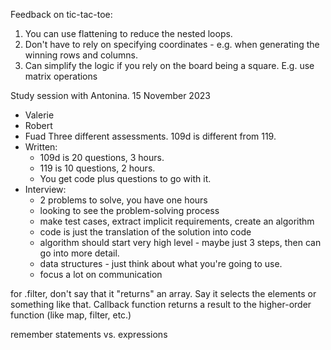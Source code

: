 Feedback on tic-tac-toe:

1. You can use flattening to reduce the nested loops.
2. Don't have to rely on specifying coordinates - e.g. when generating the
   winning rows and columns.
3. Can simplify the logic if you rely on the board being a square. E.g. use
   matrix operations

Study session with Antonina. 15 November 2023

- Valerie
- Robert
- Fuad Three different assessments. 109d is different from 119.
- Written:
  - 109d is 20 questions, 3 hours.
  - 119 is 10 questions, 2 hours.
  - You get code plus questions to go with it.
- Interview:
  - 2 problems to solve, you have one hours
  - looking to see the problem-solving process
  - make test cases, extract implicit requirements, create an algorithm
  - code is just the translation of the solution into code
  - algorithm should start very high level - maybe just 3 steps, then can go
    into more detail.
  - data structures - just think about what you're going to use.
  - focus a lot on communication

for .filter, don't say that it "returns" an array. Say it selects the elements
or something like that. Callback function returns a result to the higher-order
function (like map, filter, etc.)

remember statements vs. expressions

